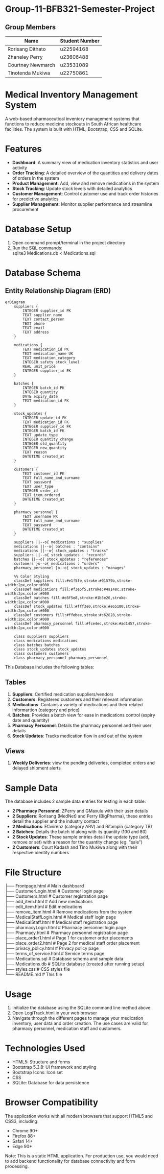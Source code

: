 # Group-11-BFB321-Semester-Project
## Group Members

| Name | Student Number |
|--------------------|---------------|
| Rorisang Dithato   | u22594168     |
| Zhaneley Perry     | u23606488     |
| Courtney Newmarch  | u23531089     |
| Tinotenda Mukiwa   | u22750861     |

# Medical Inventory Management System
A web-based pharmaceutical inventory management systems that functions to reduce medicine stockouts in South African healthcare facilities. The system is built with HTML, Bootstrap, CSS and SQLite.

# Features
- **Dashboard**: A summary view of medication inventory statistics and user activity  
- **Order Tracking**: A detailed overview of the quantities and delivery dates of orders in the system  
- **Product Management**: Add, view and remove medications in the system  
- **Stock Tracking**: Update stock levels with detailed analytics  
- **Customer Management**: Control customer use and track order histories for predictive analytics  
- **Supplier Management**: Monitor supplier performance and streamline procurement

# Database Setup
1. Open command prompt/terminal in the project directory
2. Run the SQL commands:  
        sqlite3 Medications.db < Medications.sql

# Database Schema
## Entity Relationship Diagram (ERD)
```mermaid  
erDiagram
    suppliers {
        INTEGER supplier_id PK
        TEXT supplier_name
        TEXT contact_person
        TEXT phone
        TEXT email
        TEXT address
    }
    
    medications {
        TEXT medication_id PK
        TEXT medication_name UK
        TEXT medication_category
        INTEGER safety_stock_level
        REAL unit_price
        INTEGER supplier_id FK
    }
    
    batches {
        INTEGER batch_id PK
        INTEGER quantity
        DATE expiry_date
        TEXT medication_id FK
    }
    
    stock_updates {
        INTEGER update_id PK
        TEXT medication_id FK
        INTEGER supplier_id FK
        INTEGER batch_id FK
        TEXT update_type
        INTEGER quantity_change
        INTEGER old_quantity
        INTEGER new_quantity
        TEXT reason
        DATETIME created_at
    }
    
    customers {
        TEXT customer_id PK
        TEXT full_name_and_surname
        TEXT password
        TEXT user_type
        INTEGER order_id
        TEXT item_ordered
        DATETIME created_at
    }
    
    pharmacy_personnel {
        TEXT username PK
        TEXT full_name_and_surname
        TEXT password
        DATETIME created_at
    }

    suppliers ||--o{ medications : "supplies"
    medications ||--o{ batches : "contains"
    medications ||--o{ stock_updates : "tracks"
    suppliers ||--o{ stock_updates : "records"
    batches ||--o{ stock_updates : "references"
    customers }o--o{ medications : "orders"
    pharmacy_personnel }o--o{ stock_updates : "manages"

    %% Color Styling
    classDef suppliers fill:#e1f5fe,stroke:#01579b,stroke-width:2px,color:#000
    classDef medications fill:#f3e5f5,stroke:#4a148c,stroke-width:2px,color:#000
    classDef batches fill:#e8f5e8,stroke:#1b5e20,stroke-width:2px,color:#000
    classDef stock_updates fill:#fff3e0,stroke:#e65100,stroke-width:2px,color:#000
    classDef customers fill:#ffebee,stroke:#c62828,stroke-width:2px,color:#000
    classDef pharmacy_personnel fill:#fce4ec,stroke:#ad1457,stroke-width:2px,color:#000
    
    class suppliers suppliers
    class medications medications
    class batches batches
    class stock_updates stock_updates
    class customers customers
    class pharmacy_personnel pharmacy_personnel
```
This Database includes the following tables:    
## Tables
1. __Suppliers__: Certified medication suppliers/vendors
2. **Customers**: Registered customers and their relevant information
3. **Medications**: Contains a variety of medications and their related informartion (category and price)
4. **Batches**: Provides a batch view for ease in medications control (expiry date and quantity)
5. **Pharmacy Personnel**: Details the pharmacy personnel and their user details
6. **Stock Updates**: Tracks medication flow in and out of the system

## Views 
1. __Weekly Deliveries__: view the pending deliveries, completed orders and delayed shipment alerts

# Sample Data
The database includes 2 sample data entries for testing in each table:  
- **2 Pharmacy Personnel**: ZPerry and GMaxulu with their user details
- **2 Suppliers**: Rorisang (MedNet) and Perry (BigPharma), these entries detail the supplier and the industry contact
- **2 Medications**: Efavirenz (category ARV) and Rifampin (category TB)
- **2 Batches**: Details the batch id along with its quantity (100 and 80)
- **2 Stock Updates**: These sample entries detail the update type (add, remove or set) with a reason for the quantity change (eg. "sale")
- **2 Customers**: Court Kadash and Tino Mukiwa along with their respective identity numbers

# File Structure
├── Frontpage.html             # Main dashboard  
├── CustomerLogin.html         # Customer login page  
├── Customers.html             # Customer registration page  
├── add_item.html              # Add new medications  
├── edit_item.html             # Edit medications  
├── remove_item.html           # Remove medications from the system  
├── MedicalStaffLogin.html     # Medical staff login page  
├── MedicalStaff.html          # Medical staff registration page  
├── pharmacyLogin.html         # Pharmacy personnel login page  
├── Pharmacy.html              # Pharmacy personnel registration page  
├── place_order1.html          # Page 1 for customer order placements  
├── place_order2.html          # Page 2 for medical staff order placement  
├── privacy_policy.html        # Privacy policy page  
├── terms_of_service.html      # Service terms page  
├── Medications.sql            # Database schema and sample data  
├── Medications.db             # SQLite database (created after running setup)  
├── styles.css                 # CSS styles file  
└── README.md                  # This file  


# Usage
1. Initialize the database using the SQLite command line method above
2. Open LogiTrack.html in your web browser
3. Navigate through the different pages to manage your medication inventory, user data and order creation. The use cases are valid for pharmacy personnel, medication staff and customers.

# Technologies Used
- HTML5: Structure and forms
- Bootstrap 5.3.8: UI framework and styling
- Bootstrap Icons: Icon set
- CSS
- SQLite: Database for data persistence

# Browser Compatibility
The application works with all modern browsers that support HTML5 and CSS3, including:

- Chrome 90+
- Firefox 88+
- Safari 14+
- Edge 90+  

Note: This is a static HTML application. For production use, you would need to add backend functionality for database connectivity and form processing.

   
   





